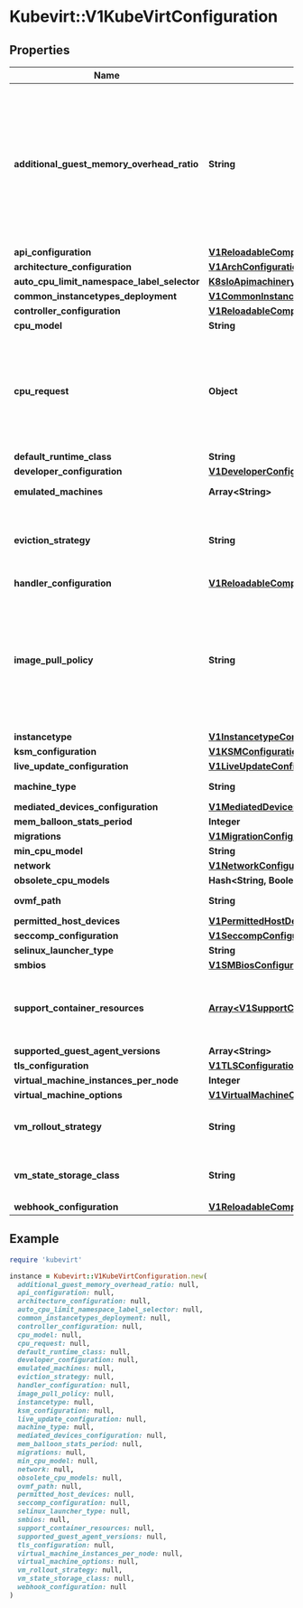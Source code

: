 # Kubevirt::V1KubeVirtConfiguration

## Properties

| Name | Type | Description | Notes |
| ---- | ---- | ----------- | ----- |
| **additional_guest_memory_overhead_ratio** | **String** | AdditionalGuestMemoryOverheadRatio can be used to increase the virtualization infrastructure overhead. This is useful, since the calculation of this overhead is not accurate and cannot be entirely known in advance. The ratio that is being set determines by which factor to increase the overhead calculated by Kubevirt. A higher ratio means that the VMs would be less compromised by node pressures, but would mean that fewer VMs could be scheduled to a node. If not set, the default is 1. | [optional] |
| **api_configuration** | [**V1ReloadableComponentConfiguration**](V1ReloadableComponentConfiguration.md) |  | [optional] |
| **architecture_configuration** | [**V1ArchConfiguration**](V1ArchConfiguration.md) |  | [optional] |
| **auto_cpu_limit_namespace_label_selector** | [**K8sIoApimachineryPkgApisMetaV1LabelSelector**](K8sIoApimachineryPkgApisMetaV1LabelSelector.md) |  | [optional] |
| **common_instancetypes_deployment** | [**V1CommonInstancetypesDeployment**](V1CommonInstancetypesDeployment.md) |  | [optional] |
| **controller_configuration** | [**V1ReloadableComponentConfiguration**](V1ReloadableComponentConfiguration.md) |  | [optional] |
| **cpu_model** | **String** |  | [optional] |
| **cpu_request** | **Object** | Quantity is a fixed-point representation of a number. It provides convenient marshaling/unmarshaling in JSON and YAML, in addition to String() and AsInt64() accessors.  The serialization format is:  &#x60;&#x60;&#x60; &lt;quantity&gt;        ::&#x3D; &lt;signedNumber&gt;&lt;suffix&gt;   (Note that &lt;suffix&gt; may be empty, from the \&quot;\&quot; case in &lt;decimalSI&gt;.)  &lt;digit&gt;           ::&#x3D; 0 | 1 | ... | 9 &lt;digits&gt;          ::&#x3D; &lt;digit&gt; | &lt;digit&gt;&lt;digits&gt; &lt;number&gt;          ::&#x3D; &lt;digits&gt; | &lt;digits&gt;.&lt;digits&gt; | &lt;digits&gt;. | .&lt;digits&gt; &lt;sign&gt;            ::&#x3D; \&quot;+\&quot; | \&quot;-\&quot; &lt;signedNumber&gt;    ::&#x3D; &lt;number&gt; | &lt;sign&gt;&lt;number&gt; &lt;suffix&gt;          ::&#x3D; &lt;binarySI&gt; | &lt;decimalExponent&gt; | &lt;decimalSI&gt; &lt;binarySI&gt;        ::&#x3D; Ki | Mi | Gi | Ti | Pi | Ei   (International System of units; See: http://physics.nist.gov/cuu/Units/binary.html)  &lt;decimalSI&gt;       ::&#x3D; m | \&quot;\&quot; | k | M | G | T | P | E   (Note that 1024 &#x3D; 1Ki but 1000 &#x3D; 1k; I didn&#39;t choose the capitalization.)  &lt;decimalExponent&gt; ::&#x3D; \&quot;e\&quot; &lt;signedNumber&gt; | \&quot;E\&quot; &lt;signedNumber&gt; &#x60;&#x60;&#x60;  No matter which of the three exponent forms is used, no quantity may represent a number greater than 2^63-1 in magnitude, nor may it have more than 3 decimal places. Numbers larger or more precise will be capped or rounded up. (E.g.: 0.1m will rounded up to 1m.) This may be extended in the future if we require larger or smaller quantities.  When a Quantity is parsed from a string, it will remember the type of suffix it had, and will use the same type again when it is serialized.  Before serializing, Quantity will be put in \&quot;canonical form\&quot;. This means that Exponent/suffix will be adjusted up or down (with a corresponding increase or decrease in Mantissa) such that:  - No precision is lost - No fractional digits will be emitted - The exponent (or suffix) is as large as possible.  The sign will be omitted unless the number is negative.  Examples:  - 1.5 will be serialized as \&quot;1500m\&quot; - 1.5Gi will be serialized as \&quot;1536Mi\&quot;  Note that the quantity will NEVER be internally represented by a floating point number. That is the whole point of this exercise.  Non-canonical values will still parse as long as they are well formed, but will be re-emitted in their canonical form. (So always use canonical form, or don&#39;t diff.)  This format is intended to make it difficult to use these numbers without writing some sort of special handling code in the hopes that that will cause implementors to also use a fixed point implementation. | [optional] |
| **default_runtime_class** | **String** |  | [optional] |
| **developer_configuration** | [**V1DeveloperConfiguration**](V1DeveloperConfiguration.md) |  | [optional] |
| **emulated_machines** | **Array&lt;String&gt;** | Deprecated. Use architectureConfiguration instead. | [optional] |
| **eviction_strategy** | **String** | EvictionStrategy defines at the cluster level if the VirtualMachineInstance should be migrated instead of shut-off in case of a node drain. If the VirtualMachineInstance specific field is set it overrides the cluster level one. | [optional] |
| **handler_configuration** | [**V1ReloadableComponentConfiguration**](V1ReloadableComponentConfiguration.md) |  | [optional] |
| **image_pull_policy** | **String** | Possible enum values:  - &#x60;\&quot;Always\&quot;&#x60; means that kubelet always attempts to pull the latest image. Container will fail If the pull fails.  - &#x60;\&quot;IfNotPresent\&quot;&#x60; means that kubelet pulls if the image isn&#39;t present on disk. Container will fail if the image isn&#39;t present and the pull fails.  - &#x60;\&quot;Never\&quot;&#x60; means that kubelet never pulls an image, but only uses a local image. Container will fail if the image isn&#39;t present | [optional] |
| **instancetype** | [**V1InstancetypeConfiguration**](V1InstancetypeConfiguration.md) |  | [optional] |
| **ksm_configuration** | [**V1KSMConfiguration**](V1KSMConfiguration.md) |  | [optional] |
| **live_update_configuration** | [**V1LiveUpdateConfiguration**](V1LiveUpdateConfiguration.md) |  | [optional] |
| **machine_type** | **String** | Deprecated. Use architectureConfiguration instead. | [optional] |
| **mediated_devices_configuration** | [**V1MediatedDevicesConfiguration**](V1MediatedDevicesConfiguration.md) |  | [optional] |
| **mem_balloon_stats_period** | **Integer** |  | [optional] |
| **migrations** | [**V1MigrationConfiguration**](V1MigrationConfiguration.md) |  | [optional] |
| **min_cpu_model** | **String** |  | [optional] |
| **network** | [**V1NetworkConfiguration**](V1NetworkConfiguration.md) |  | [optional] |
| **obsolete_cpu_models** | **Hash&lt;String, Boolean&gt;** |  | [optional] |
| **ovmf_path** | **String** | Deprecated. Use architectureConfiguration instead. | [optional] |
| **permitted_host_devices** | [**V1PermittedHostDevices**](V1PermittedHostDevices.md) |  | [optional] |
| **seccomp_configuration** | [**V1SeccompConfiguration**](V1SeccompConfiguration.md) |  | [optional] |
| **selinux_launcher_type** | **String** |  | [optional] |
| **smbios** | [**V1SMBiosConfiguration**](V1SMBiosConfiguration.md) |  | [optional] |
| **support_container_resources** | [**Array&lt;V1SupportContainerResources&gt;**](V1SupportContainerResources.md) | SupportContainerResources specifies the resource requirements for various types of supporting containers such as container disks/virtiofs/sidecars and hotplug attachment pods. If omitted a sensible default will be supplied. | [optional] |
| **supported_guest_agent_versions** | **Array&lt;String&gt;** | deprecated | [optional] |
| **tls_configuration** | [**V1TLSConfiguration**](V1TLSConfiguration.md) |  | [optional] |
| **virtual_machine_instances_per_node** | **Integer** |  | [optional] |
| **virtual_machine_options** | [**V1VirtualMachineOptions**](V1VirtualMachineOptions.md) |  | [optional] |
| **vm_rollout_strategy** | **String** | VMRolloutStrategy defines how live-updatable fields, like CPU sockets, memory, tolerations, and affinity, are propagated from a VM to its VMI. | [optional] |
| **vm_state_storage_class** | **String** | VMStateStorageClass is the name of the storage class to use for the PVCs created to preserve VM state, like TPM. | [optional] |
| **webhook_configuration** | [**V1ReloadableComponentConfiguration**](V1ReloadableComponentConfiguration.md) |  | [optional] |

## Example

```ruby
require 'kubevirt'

instance = Kubevirt::V1KubeVirtConfiguration.new(
  additional_guest_memory_overhead_ratio: null,
  api_configuration: null,
  architecture_configuration: null,
  auto_cpu_limit_namespace_label_selector: null,
  common_instancetypes_deployment: null,
  controller_configuration: null,
  cpu_model: null,
  cpu_request: null,
  default_runtime_class: null,
  developer_configuration: null,
  emulated_machines: null,
  eviction_strategy: null,
  handler_configuration: null,
  image_pull_policy: null,
  instancetype: null,
  ksm_configuration: null,
  live_update_configuration: null,
  machine_type: null,
  mediated_devices_configuration: null,
  mem_balloon_stats_period: null,
  migrations: null,
  min_cpu_model: null,
  network: null,
  obsolete_cpu_models: null,
  ovmf_path: null,
  permitted_host_devices: null,
  seccomp_configuration: null,
  selinux_launcher_type: null,
  smbios: null,
  support_container_resources: null,
  supported_guest_agent_versions: null,
  tls_configuration: null,
  virtual_machine_instances_per_node: null,
  virtual_machine_options: null,
  vm_rollout_strategy: null,
  vm_state_storage_class: null,
  webhook_configuration: null
)
```

